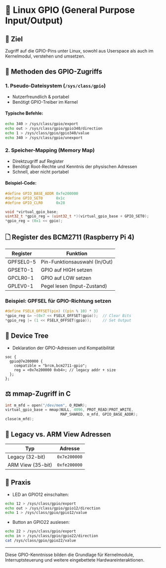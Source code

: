 # 🔌 Linux GPIO (General Purpose Input/Output)

## 🚀 Ziel

Zugriff auf die GPIO-Pins unter Linux, sowohl aus Userspace als auch im Kernelmodul, verstehen und umsetzen.

## 🔧 Methoden des GPIO-Zugriffs

### 1. Pseudo-Dateisystem (`/sys/class/gpio`)

* Nutzerfreundlich & portabel
* Benötigt GPIO-Treiber im Kernel

#### Typische Befehle:

```bash
echo 340 > /sys/class/gpio/export
echo out > /sys/class/gpio/gpio340/direction
echo 1 > /sys/class/gpio/gpio340/value
echo 340 > /sys/class/gpio/unexport
```

### 2. Speicher-Mapping (Memory Map)

* Direktzugriff auf Register
* Benötigt Root-Rechte und Kenntnis der physischen Adressen
* Schnell, aber nicht portabel

#### Beispiel-Code:

```c
#define GPIO_BASE_ADDR 0xfe200000
#define GPIO_SET0      0x1c
#define GPIO_CLR0      0x28

void *virtual_gpio_base;
uint32_t *gpio_reg = (uint32_t *)(virtual_gpio_base + GPIO_SET0);
*gpio_reg = (0x1 << gpio);
```

## 🗋 Register des BCM2711 (Raspberry Pi 4)

| Register  | Funktion                      |
| --------- | ----------------------------- |
| GPFSEL0-5 | Pin-Funktionsauswahl (In/Out) |
| GPSET0-1  | GPIO auf HIGH setzen          |
| GPCLR0-1  | GPIO auf LOW setzen           |
| GPLEV0-1  | Pegel lesen (Input-Zustand)   |

### Beispiel: GPFSEL für GPIO-Richtung setzen

```c
#define FSELX_OFFSET(pin) ((pin % 10) * 3)
*gpio_reg &= ~(0x7 << FSELX_OFFSET(gpio));  // Clear Bits
*gpio_reg |= (1 << FSELX_OFFSET(gpio));     // Set Output
```

## 🧰 Device Tree

* Deklaration der GPIO-Adressen und Kompatibilität

```dts
soc {
  gpio@7e200000 {
    compatible = "brcm,bcm2711-gpio";
    reg = <0x7e200000 0xb4>; // legacy addr + size
  };
};
```

## ⚖️ mmap-Zugriff in C

```c
int m_mfd = open("/dev/mem", O_RDWR);
virtual_gpio_base = mmap(NULL, 4096, PROT_READ|PROT_WRITE,
                         MAP_SHARED, m_mfd, GPIO_BASE_ADDR);
close(m_mfd);
```

## 🔺 Legacy vs. ARM View Adressen

| Typ               | Adresse      |
| ----------------- | ------------ |
| Legacy (32-bit)   | `0x7e200000` |
| ARM View (35-bit) | `0xfe200000` |

## 🔔 Praxis

* LED an GPIO12 einschalten:

```bash
echo 12 > /sys/class/gpio/export
echo out > /sys/class/gpio/gpio12/direction
echo 1 > /sys/class/gpio/gpio12/value
```

* Button an GPIO22 auslesen:

```bash
echo 22 > /sys/class/gpio/export
echo in > /sys/class/gpio/gpio22/direction
cat /sys/class/gpio/gpio22/value
```

---

Diese GPIO-Kenntnisse bilden die Grundlage für Kernelmodule, Interruptsteuerung und weitere eingebettete Hardwareinteraktionen.
